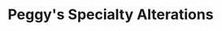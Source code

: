 ---
title: "Peggy's Specialty Alterations"
url: /oxford/peggys-specialty-alterations/
shop: Schneiderei
---